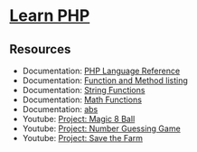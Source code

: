 # [Learn PHP](https://www.codecademy.com/learn/learn-php)

## Resources
* Documentation: [PHP Language Reference](https://www.php.net/manual/en/langref.php)
* Documentation: [Function and Method listing](https://www.php.net/manual/en/indexes.functions.php)
* Documentation: [String Functions](https://www.php.net/manual/en/ref.strings.php)
* Documentation: [Math Functions](https://www.php.net/manual/en/ref.math.php)
* Documentation: [abs](https://www.php.net/manual/en/function.abs.php)
* Youtube: [Project: Magic 8 Ball](https://www.youtube.com/watch?v=5IO8H_I6Q80)
* Youtube: [Project: Number Guessing Game](https://www.youtube.com/watch?v=2qJddq4UM2c)
* Youtube: [Project: Save the Farm](https://www.youtube.com/watch?v=9WCPKz4E1yA)
